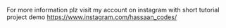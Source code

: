 For more information plz visit my account on instagram with short tutorial project demo https://www.instagram.com/hassaan_codes/


